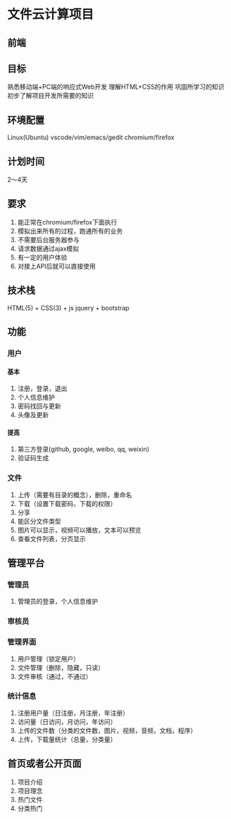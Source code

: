 # 文件云计算项目

## 前端

## 目标

熟悉移动端+PC端的响应式Web开发
理解HTML+CSS的作用
巩固所学习的知识
初步了解项目开发所需要的知识

## 环境配置

Linux(Ubuntu)
vscode/vim/emacs/gedit
chromium/firefox

## 计划时间

2～4天

## 要求

1. 能正常在chromium/firefox下面执行
2. 模拟出来所有的过程，跑通所有的业务
3. 不需要后台服务器参与
4. 请求数据通过ajax模拟
5. 有一定的用户体验
6. 对接上API后就可以直接使用

## 技术栈

HTML(5) + CSS(3) + js
jquery + bootstrap

## 功能

### 用户

#### 基本
1. 注册，登录，退出
2. 个人信息维护
3. 密码找回与更新
4. 头像及更新

#### 提高
1. 第三方登录(github, google, weibo, qq, weixin)
2. 验证码生成

### 文件
1. 上传（需要有目录的概念），删除，重命名
2. 下载（设置下载密码，下载的权限）
3. 分享
4. 能区分文件类型
5. 图片可以显示，视频可以播放，文本可以预览
6. 查看文件列表，分页显示

## 管理平台
### 管理员
1. 管理员的登录，个人信息维护

### 审核员

### 管理界面

1. 用户管理（锁定用户）
2. 文件管理（删除，隐藏，只读）
3. 文件审核（通过，不通过）

### 统计信息
1. 注册用户量（日注册，月注册，年注册）
2. 访问量（日访问，月访问，年访问）
3. 上传的文件数（分类的文件数，图片，视频，音频，文档，程序）
4. 上传，下载量统计（总量，分类量）

## 首页或者公开页面

1. 项目介绍
2. 项目理念
3. 热门文件
4. 分类热门



